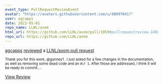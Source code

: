 ```yaml
---
event_type: PullRequestReviewEvent
avatar: "https://avatars.githubusercontent.com/u/48997041?"
user: agcapps
date: 2023-05-01
repo_name: LLNL/axom
html_url: https://github.com/LLNL/axom/pull/1059#pullrequestreview-1408089130
repo_url: https://github.com/LLNL/axom
---
```


<a href='https://github.com/agcapps' target='_blank'>agcapps</a> <a href='https://github.com/LLNL/axom/pull/1059#pullrequestreview-1408089130' target='_blank'>reviewed</a> a <a href='https://github.com/LLNL/axom/pull/1059' target='_blank'>LLNL/axom pull request</a>

<small>Thank you for this work, @gunney1 .  I just asked for a few changes in the documentation, as well as removing some dead code and an `#if 1`.  After those are addressed, I think it will be ready to commit....</small>

<a href='https://github.com/LLNL/axom/pull/1059#pullrequestreview-1408089130' target='_blank'>View Review</a>